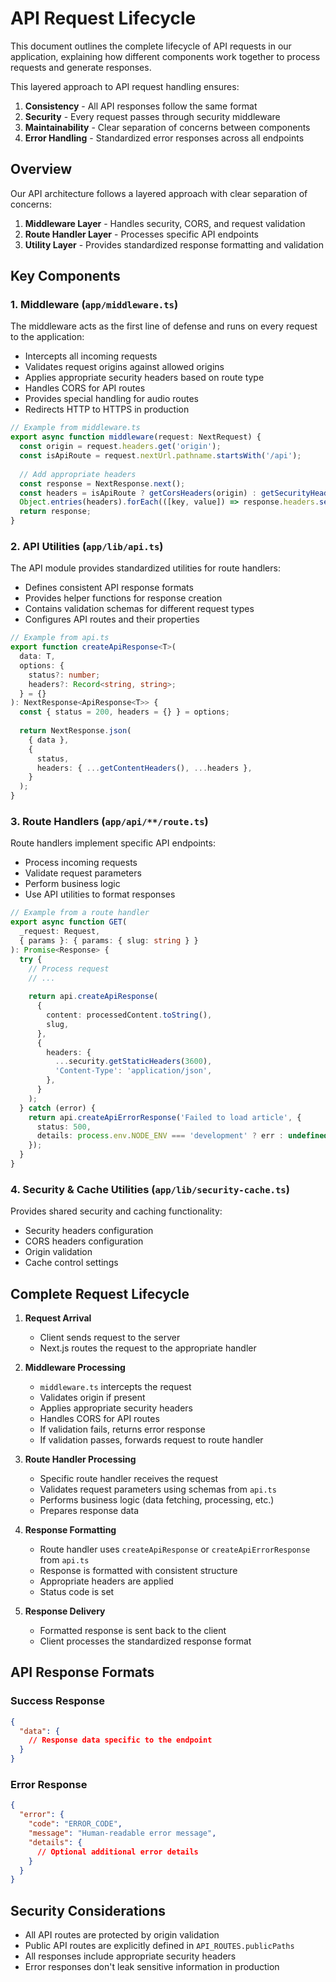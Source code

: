# API Request Lifecycle

This document outlines the complete lifecycle of API requests in our application, explaining how different components work together to process requests and generate responses.

This layered approach to API request handling ensures:

1. **Consistency** - All API responses follow the same format
2. **Security** - Every request passes through security middleware
3. **Maintainability** - Clear separation of concerns between components
4. **Error Handling** - Standardized error responses across all endpoints

## Overview

Our API architecture follows a layered approach with clear separation of concerns:

1. **Middleware Layer** - Handles security, CORS, and request validation
2. **Route Handler Layer** - Processes specific API endpoints
3. **Utility Layer** - Provides standardized response formatting and validation

## Key Components

### 1. Middleware (`app/middleware.ts`)

The middleware acts as the first line of defense and runs on every request to the application:

- Intercepts all incoming requests
- Validates request origins against allowed origins
- Applies appropriate security headers based on route type
- Handles CORS for API routes
- Provides special handling for audio routes
- Redirects HTTP to HTTPS in production

```typescript
// Example from middleware.ts
export async function middleware(request: NextRequest) {
  const origin = request.headers.get('origin');
  const isApiRoute = request.nextUrl.pathname.startsWith('/api');
  
  // Add appropriate headers
  const response = NextResponse.next();
  const headers = isApiRoute ? getCorsHeaders(origin) : getSecurityHeaders();
  Object.entries(headers).forEach(([key, value]) => response.headers.set(key, value));
  return response;
}
```

### 2. API Utilities (`app/lib/api.ts`)

The API module provides standardized utilities for route handlers:

- Defines consistent API response formats
- Provides helper functions for response creation
- Contains validation schemas for different request types
- Configures API routes and their properties

```typescript
// Example from api.ts
export function createApiResponse<T>(
  data: T,
  options: {
    status?: number;
    headers?: Record<string, string>;
  } = {}
): NextResponse<ApiResponse<T>> {
  const { status = 200, headers = {} } = options;
  
  return NextResponse.json(
    { data },
    {
      status,
      headers: { ...getContentHeaders(), ...headers },
    }
  );
}
```

### 3. Route Handlers (`app/api/**/route.ts`)

Route handlers implement specific API endpoints:

- Process incoming requests
- Validate request parameters
- Perform business logic
- Use API utilities to format responses

```typescript
// Example from a route handler
export async function GET(
  _request: Request,
  { params }: { params: { slug: string } }
): Promise<Response> {
  try {
    // Process request
    // ...
    
    return api.createApiResponse(
      {
        content: processedContent.toString(),
        slug,
      },
      {
        headers: {
          ...security.getStaticHeaders(3600),
          'Content-Type': 'application/json',
        },
      }
    );
  } catch (error) {
    return api.createApiErrorResponse('Failed to load article', {
      status: 500,
      details: process.env.NODE_ENV === 'development' ? err : undefined,
    });
  }
}
```

### 4. Security & Cache Utilities (`app/lib/security-cache.ts`)

Provides shared security and caching functionality:

- Security headers configuration
- CORS headers configuration
- Origin validation
- Cache control settings

## Complete Request Lifecycle

1. **Request Arrival**
   - Client sends request to the server
   - Next.js routes the request to the appropriate handler

2. **Middleware Processing**
   - `middleware.ts` intercepts the request
   - Validates origin if present
   - Applies appropriate security headers
   - Handles CORS for API routes
   - If validation fails, returns error response
   - If validation passes, forwards request to route handler

3. **Route Handler Processing**
   - Specific route handler receives the request
   - Validates request parameters using schemas from `api.ts`
   - Performs business logic (data fetching, processing, etc.)
   - Prepares response data

4. **Response Formatting**
   - Route handler uses `createApiResponse` or `createApiErrorResponse` from `api.ts`
   - Response is formatted with consistent structure
   - Appropriate headers are applied
   - Status code is set

5. **Response Delivery**
   - Formatted response is sent back to the client
   - Client processes the standardized response format

## API Response Formats

### Success Response

```json
{
  "data": {
    // Response data specific to the endpoint
  }
}
```

### Error Response

```json
{
  "error": {
    "code": "ERROR_CODE",
    "message": "Human-readable error message",
    "details": {
      // Optional additional error details
    }
  }
}
```

## Security Considerations

- All API routes are protected by origin validation
- Public API routes are explicitly defined in `API_ROUTES.publicPaths`
- All responses include appropriate security headers
- Error responses don't leak sensitive information in production

